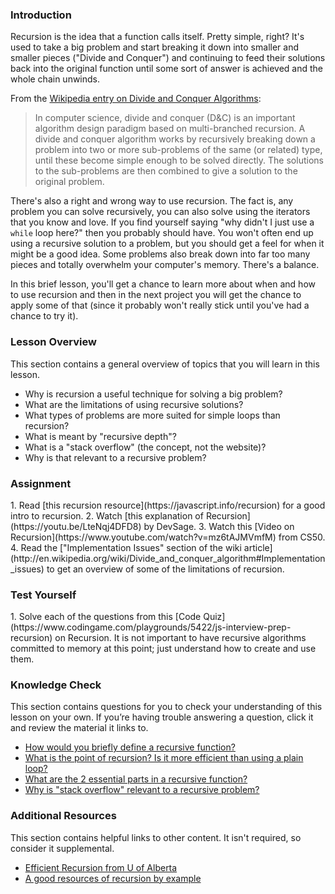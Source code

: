### Introduction

Recursion is the idea that a function calls itself.  Pretty simple, right?  It's used to take a big problem and start breaking it down into smaller and smaller pieces ("Divide and Conquer") and continuing to feed their solutions back into the original function until some sort of answer is achieved and the whole chain unwinds.  

From the [Wikipedia entry on Divide and Conquer Algorithms](http://en.wikipedia.org/wiki/Divide_and_conquer_algorithm):

> In computer science, divide and conquer (D&C) is an important algorithm design paradigm based on multi-branched recursion. A divide and conquer algorithm works by recursively breaking down a problem into two or more sub-problems of the same (or related) type, until these become simple enough to be solved directly. The solutions to the sub-problems are then combined to give a solution to the original problem.

There's also a right and wrong way to use recursion.  The fact is, any problem you can solve recursively, you can also solve using the iterators that you know and love.  If you find yourself saying "why didn't I just use a `while` loop here?" then you probably should have.  You won't often end up using a recursive solution to a problem, but you should get a feel for when it might be a good idea.  Some problems also break down into far too many pieces and totally overwhelm your computer's memory.  There's a balance.

In this brief lesson, you'll get a chance to learn more about when and how to use recursion and then in the next project you will get the chance to apply some of that (since it probably won't really stick until you've had a chance to try it).

### Lesson Overview

This section contains a general overview of topics that you will learn in this lesson.

-  Why is recursion a useful technique for solving a big problem?
-  What are the limitations of using recursive solutions?
-  What types of problems are more suited for simple loops than recursion?
-  What is meant by "recursive depth"?
-  What is a "stack overflow" (the concept, not the website)?
-  Why is that relevant to a recursive problem?

### Assignment

<div class="lesson-content__panel" markdown="1">
  1. Read [this recursion resource](https://javascript.info/recursion) for a good intro to recursion.
  2. Watch [this explanation of Recursion](https://youtu.be/LteNqj4DFD8) by DevSage.
  3. Watch this [Video on Recursion](https://www.youtube.com/watch?v=mz6tAJMVmfM) from CS50.
  4. Read the ["Implementation Issues" section of the wiki article](http://en.wikipedia.org/wiki/Divide_and_conquer_algorithm#Implementation_issues) to get an overview of some of the limitations of recursion.
</div>

### Test Yourself

<div class="lesson-content__panel" markdown="1">
  1. Solve each of the questions from this [Code Quiz](https://www.codingame.com/playgrounds/5422/js-interview-prep-recursion) on Recursion. It is not important to have recursive algorithms committed to memory at this point; just understand how to create and use them.
</div>

### Knowledge Check

This section contains questions for you to check your understanding of this lesson on your own. If you’re having trouble answering a question, click it and review the material it links to.

-  [How would you briefly define a recursive function?](#introduction)
-  [What is the point of recursion? Is it more efficient than using a plain loop?](http://ruby.bastardsbook.com/chapters/recursion/)
-  [What are the 2 essential parts in a recursive function?](https://youtu.be/mz6tAJMVmfM?t=193)
-  [Why is "stack overflow" relevant to a recursive problem?](https://en.wikipedia.org/wiki/Divide-and-conquer_algorithm#Stack_size)

### Additional Resources

This section contains helpful links to other content. It isn't required, so consider it supplemental.

-  [Efficient Recursion from U of Alberta](http://webdocs.cs.ualberta.ca/~holte/T26/efficient-rec.html)
-  [A good resources of recursion by example](https://www.javascripttutorial.net/javascript-recursive-function/)
